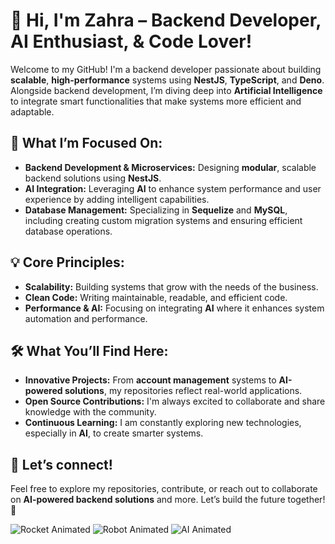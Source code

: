 # 👋 Hi, I'm Zahra – Backend Developer, AI Enthusiast, & Code Lover!

Welcome to my GitHub! I'm a backend developer passionate about building **scalable**, **high-performance** systems using **NestJS**, **TypeScript**, and **Deno**. Alongside backend development, I’m diving deep into **Artificial Intelligence** to integrate smart functionalities that make systems more efficient and adaptable.

## 🚀 What I’m Focused On:
- **Backend Development & Microservices:** Designing **modular**, scalable backend solutions using **NestJS**.
- **AI Integration:** Leveraging **AI** to enhance system performance and user experience by adding intelligent capabilities.
- **Database Management:** Specializing in **Sequelize** and **MySQL**, including creating custom migration systems and ensuring efficient database operations.

## 💡 Core Principles:
- **Scalability:** Building systems that grow with the needs of the business.
- **Clean Code:** Writing maintainable, readable, and efficient code.
- **Performance & AI:** Focusing on integrating **AI** where it enhances system automation and performance.

## 🛠️ What You’ll Find Here:
- **Innovative Projects:** From **account management** systems to **AI-powered solutions**, my repositories reflect real-world applications.
- **Open Source Contributions:** I'm always excited to collaborate and share knowledge with the community.
- **Continuous Learning:** I am constantly exploring new technologies, especially in **AI**, to create smarter systems.

## 📸 Let’s connect!

Feel free to explore my repositories, contribute, or reach out to collaborate on **AI-powered backend solutions** and more. Let’s build the future together! 🚀

![Rocket Animated](https://media.giphy.com/media/xT0xeJpnrWC4XWblEk/giphy.gif)
![Robot Animated](https://media.giphy.com/media/3o85xJHq1MNnY35W7K/giphy.gif)
![AI Animated](https://media.giphy.com/media/7MxKjTptUsfFQzzZpH/giphy.gif)
